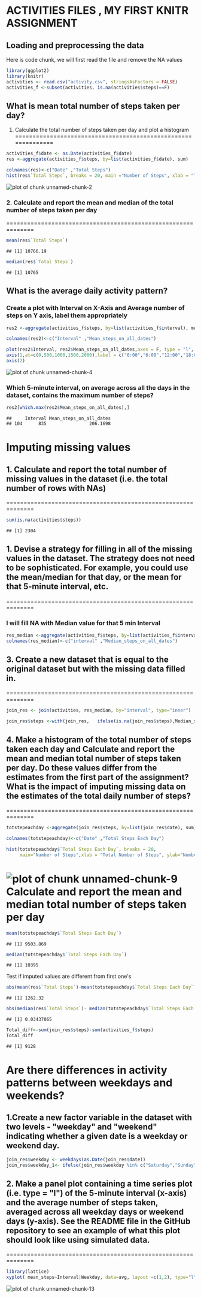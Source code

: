 ACTIVITIES FILES , MY FIRST KNITR ASSIGNMENT
=================================================================

## Loading and preprocessing the data
Here is code chunk, we will first read the file and remove the NA values

```r
library(ggplot2)
library(knitr)
activities <- read.csv("activity.csv", stringsAsFactors = FALSE)
activities_f <-subset(activities, is.na(activities$steps)==F) 
```

## What is mean total number of steps taken per day?

1. Calculate the total number of steps taken per day and plot a histogram
==============================================================

```r
activities_f$date <- as.Date(activities_f$date)
res <-aggregate(activities_f$steps, by=list(activities_f$date), sum)

colnames(res)<-c("Date" ,"Total Steps")
hist(res$`Total Steps`, breaks = 20, main ="Number of Steps", xlab = "Total Number of Steps", ylab="Number of Days", col="green")
```

![plot of chunk unnamed-chunk-2](figure/unnamed-chunk-2-1.png)


### 2. Calculate and report the mean and median of the total number of steps taken per day
==============================================================

```r
mean(res$`Total Steps`)
```

```
## [1] 10766.19
```

```r
median(res$`Total Steps`)
```

```
## [1] 10765
```

## What is the average daily activity pattern?
### Create a plot with Interval on X-Axis and Average number of steps on Y axis, label them appropriately

```r
res2 <-aggregate(activities_f$steps, by=list(activities_f$interval), mean)

colnames(res2)<-c("Interval" ,"Mean_steps_on_all_dates")

plot(res2$Interval, res2$Mean_steps_on_all_dates,axes = F, type = "l", xlab="Time", ylab="Average Number of Steps")
axis(1,at=c(0,500,1000,1500,2000),label = c("0:00","6:00","12:00","18:00","24:00"))
axis(2)
```

![plot of chunk unnamed-chunk-4](figure/unnamed-chunk-4-1.png)

### Which 5-minute interval, on average across all the days in the dataset, contains the maximum number of steps?


```r
res2[which.max(res2$Mean_steps_on_all_dates),]
```

```
##     Interval Mean_steps_on_all_dates
## 104      835                206.1698
```
Imputing missing values
==============================================================
## 1. Calculate and report the total number of missing values in the dataset (i.e. the total number of rows with NAs)
==============================================================

```r
sum(is.na(activities$steps))
```

```
## [1] 2304
```

## 1. Devise a strategy for filling in all of the missing values in the dataset. The strategy does not need to be sophisticated. For example, you could use the mean/median for that day, or the mean for that 5-minute interval, etc.

==============================================================

### I will fill NA with Median value for that 5 min Interval


```r
res_median <-aggregate(activities_f$steps, by=list(activities_f$interval), median)
colnames(res_median)<-c("interval" ,"Median_steps_on_all_dates")
```

## 3. Create a new dataset that is equal to the original dataset but with the missing data filled in.
==============================================================

```r
join_res <- join(activities, res_median, by="interval", type="inner") 

join_res$steps <-with(join_res,   ifelse(is.na(join_res$steps),Median_steps_on_all_dates,steps))
```

## 4. Make a histogram of the total number of steps taken each day and Calculate and report the mean and median total number of steps taken per day. Do these values differ from the estimates from the first part of the assignment? What is the impact of imputing missing data on the estimates of the total daily number of steps?
==============================================================


```r
totstepeachday <-aggregate(join_res$steps, by=list(join_res$date), sum)

colnames(totstepeachday)<-c("Date" ,"Total Steps Each Day")

hist(totstepeachday$`Total Steps Each Day`, breaks = 20, 
     main="Number of Steps",xlab = "Total Number of Steps", ylab="Number of Days",col="blue")
```

![plot of chunk unnamed-chunk-9](figure/unnamed-chunk-9-1.png)
Calculate and report the mean and median total number of steps taken per day
==============================================================


```r
mean(totstepeachday$`Total Steps Each Day`)
```

```
## [1] 9503.869
```

```r
median(totstepeachday$`Total Steps Each Day`)
```

```
## [1] 10395
```

Test if imputed values are different from first one's

```r
abs(mean(res$`Total Steps`)-mean(totstepeachday$`Total Steps Each Day`))
```

```
## [1] 1262.32
```

```r
abs(median(res$`Total Steps`)- median(totstepeachday$`Total Steps Each Day`))/median(res$`Total Steps`)
```

```
## [1] 0.03437065
```

```r
Total_diff<-sum(join_res$steps)-sum(activities_f$steps)
Total_diff
```

```
## [1] 9128
```

Are there differences in activity patterns between weekdays and weekends?
==============================================================

## 1.Create a new factor variable in the dataset with two levels - "weekday" and "weekend" indicating whether a given date is a weekday or weekend day.


```r
join_res$weekday <- weekdays(as.Date(join_res$date))
join_res$weekday_1<- ifelse(join_res$weekday %in% c("Saturday","Sunday"), "Weekend", "Weekday")
```

## 2. Make a panel plot containing a time series plot (i.e. type = "l") of the 5-minute interval (x-axis) and the average number of steps taken, averaged across all weekday days or weekend days (y-axis). See the README file in the GitHub repository to see an example of what this plot should look like using simulated data.
==============================================================


```r
library(lattice)
xyplot( mean_steps~Interval|Weekday, data=avg, layout =c(1,2), type="l", xlab="Interval", ylab = "Number of Steps")
```

![plot of chunk unnamed-chunk-13](figure/unnamed-chunk-13-1.png)
